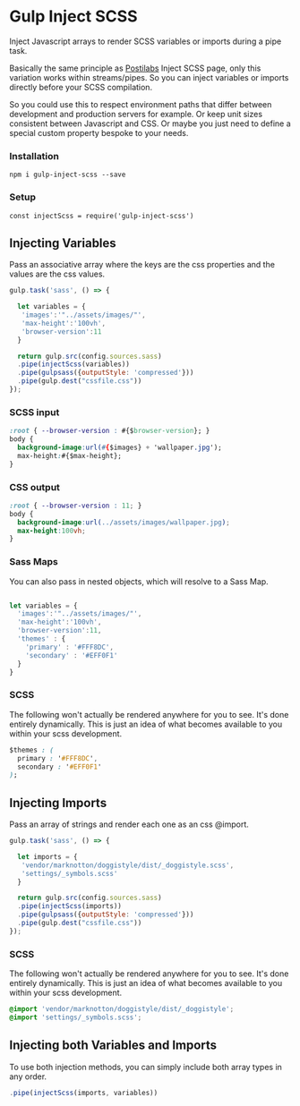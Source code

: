 


# Gulp Inject SCSS

Inject Javascript arrays to render SCSS variables or imports during a pipe task.

Basically the same principle as [Postilabs](https://github.com/positlabs/inject-scss#readme) Inject SCSS page, only this variation works within streams/pipes. So you can inject variables or imports directly before your SCSS compilation.

So you could use this to respect environment paths that differ between development and production servers for example. Or keep unit sizes consistent between Javascript and CSS. Or maybe you just need to define a special custom property bespoke to your needs.

### Installation
```
npm i gulp-inject-scss --save
```
### Setup
```
const injectScss = require('gulp-inject-scss')
```
## Injecting Variables

Pass an associative array where the keys are the css properties and the values are the css values.

```js
gulp.task('sass', () => {

  let variables = {
   'images':'"../assets/images/"',
   'max-height':'100vh',
   'browser-version':11
  }

  return gulp.src(config.sources.sass)
  .pipe(injectScss(variables))
  .pipe(gulpsass({outputStyle: 'compressed'}))
  .pipe(gulp.dest("cssfile.css"))
});
```

### SCSS input
```css
:root { --browser-version : #{$browser-version}; }
body {
  background-image:url(#{$images} + 'wallpaper.jpg');
  max-height:#{$max-height};
}
```

### CSS output
```css
:root { --browser-version : 11; }
body {
  background-image:url(../assets/images/wallpaper.jpg);
  max-height:100vh;
}
```
### Sass Maps
You can also pass in nested objects, which will resolve to a Sass Map.

```js

let variables = {
  'images':'"../assets/images/"',
  'max-height':'100vh',
  'browser-version':11,
  'themes' : {
    'primary' : '#FFF8DC',
    'secondary' : '#EFF0F1'
  }
}
```

### SCSS

The following won't actually be rendered anywhere for you to see. It's done entirely dynamically. This is just an idea of what becomes available to you within your scss development.

```css
$themes : (
  primary : '#FFF8DC',
  secondary : '#EFF0F1'
);
```

## Injecting Imports

Pass an array of strings and render each one as an css @import.

```js
gulp.task('sass', () => {

  let imports = {
   'vendor/marknotton/doggistyle/dist/_doggistyle.scss',
   'settings/_symbols.scss'
  }

  return gulp.src(config.sources.sass)
  .pipe(injectScss(imports))
  .pipe(gulpsass({outputStyle: 'compressed'}))
  .pipe(gulp.dest("cssfile.css"))
});
```
### SCSS

The following won't actually be rendered anywhere for you to see. It's done entirely dynamically. This is just an idea of what becomes available to you within your scss development.
```css
@import 'vendor/marknotton/doggistyle/dist/_doggistyle';
@import 'settings/_symbols.scss';
```
## Injecting both Variables and Imports

To use both injection methods, you can simply include both array types in any order.
```js
.pipe(injectScss(imports, variables))
```
